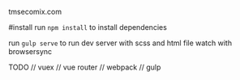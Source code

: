 tmsecomix.com

#install
run `npm install` to install dependencies

run `gulp serve` to run dev server with scss and html file watch with browsersync


TODO
// vuex
// vue router
// webpack
// gulp

 
